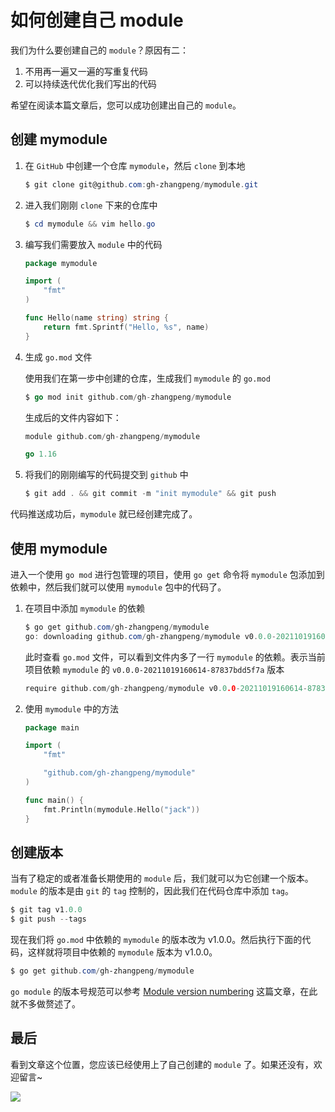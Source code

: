 # 如何创建自己 module

我们为什么要创建自己的 `module`？原因有二：

1. 不用再一遍又一遍的写重复代码
2. 可以持续迭代优化我们写出的代码

希望在阅读本篇文章后，您可以成功创建出自己的 `module`。

## 创建 mymodule

1. 在 `GitHub` 中创建一个仓库  `mymodule`，然后 `clone` 到本地

    ```powershell
    $ git clone git@github.com:gh-zhangpeng/mymodule.git
    ```

2. 进入我们刚刚 `clone` 下来的仓库中

    ```powershell
    $ cd mymodule && vim hello.go
    ```

3. 编写我们需要放入 `module` 中的代码

    ```go
    package mymodule
    
    import (
        "fmt"
    )
    
    func Hello(name string) string {
        return fmt.Sprintf("Hello, %s", name)
    }
    ```

4. 生成 `go.mod` 文件

    使用我们在第一步中创建的仓库，生成我们 `mymodule` 的 `go.mod`

    ```go
    $ go mod init github.com/gh-zhangpeng/mymodule
    ```

    生成后的文件内容如下：

    ```go
    module github.com/gh-zhangpeng/mymodule
    
    go 1.16
    ```

5. 将我们的刚刚编写的代码提交到 `github` 中

    ```powershell
    $ git add . && git commit -m "init mymodule" && git push
    ```

代码推送成功后，`mymodule` 就已经创建完成了。

## 使用 mymodule

进入一个使用 `go mod` 进行包管理的项目，使用 `go get` 命令将 `mymodule` 包添加到依赖中，然后我们就可以使用 `mymodule` 包中的代码了。

1. 在项目中添加 `mymodule` 的依赖

    ```powershell
    $ go get github.com/gh-zhangpeng/mymodule
    go: downloading github.com/gh-zhangpeng/mymodule v0.0.0-20211019160614-87837bdd5f7a
    ```

    此时查看 `go.mod` 文件，可以看到文件内多了一行 `mymodule` 的依赖。表示当前项目依赖 `mymodule` 的 `v0.0.0-20211019160614-87837bdd5f7a` 版本

    ```go
    require github.com/gh-zhangpeng/mymodule v0.0.0-20211019160614-87837bdd5f7a // indirect
    ```

2. 使用 `mymodule` 中的方法

    ```go
    package main
    
    import (
    	"fmt"
    
    	"github.com/gh-zhangpeng/mymodule"
    )
    
    func main() {
    	fmt.Println(mymodule.Hello("jack"))
    }
    ```

## 创建版本

当有了稳定的或者准备长期使用的 `module` 后，我们就可以为它创建一个版本。`module` 的版本是由 `git` 的 `tag` 控制的，因此我们在代码仓库中添加 `tag`。

```powershell
$ git tag v1.0.0
$ git push --tags
```

现在我们将 `go.mod` 中依赖的 `mymodule` 的版本改为 v1.0.0。然后执行下面的代码，这样就将项目中依赖的 `mymodule` 版本为 v1.0.0。

```powershell
$ go get github.com/gh-zhangpeng/mymodule
```

`go module` 的版本号规范可以参考 [Module version numbering](https://golang.org/doc/modules/version-numbers#pre-release-version) 这篇文章，在此就不多做赘述了。

## 最后

看到文章这个位置，您应该已经使用上了自己创建的 `module` 了。如果还没有，欢迎留言~

![](https://img.zhangpeng.site/wechat/qrcode.jpg)

